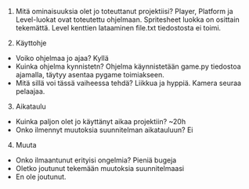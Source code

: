 1. Mitä ominaisuuksia olet jo toteuttanut projektiisi?
Player, Platform ja Level-luokat ovat toteutettu ohjelmaan.
Spritesheet luokka on osittain tekemättä. Level kenttien lataaminen file.txt tiedostosta ei toimi.

2. Käyttohje

  - Voiko ohjelmaa jo ajaa? Kyllä
  - Kuinka ohjelma kynnistetn?
  	Ohjelma käynnistetään game.py tiedostoa ajamalla, täytyy asentaa pygame toimiakseen.
  - Mitä sillä voi tässä vaiheessa tehdä?
	Liikkua ja hyppiä. Kamera seuraa pelaajaa.
3. Aikataulu

  - Kuinka paljon olet jo käyttänyt aikaa projektiin?
  	~20h
  - Onko ilmennyt muutoksia suunnitelman aikatauluun?
	Ei
4. Muuta

  - Onko ilmaantunut erityisi ongelmia?
   Pieniä bugeja
  - Oletko joutunut tekemään muutoksia suunnitelmaasi
  - En ole joutunut.